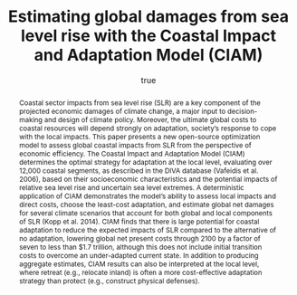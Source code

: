 ---
layout: single-bib-item
hidden: true
dup_sha1: "f2c958b09e4d3d0de04c91577d3ff8b2b3efa225"
attachments:
  -
    mimeType: "application/pdf"
    pub_id: "67d01841-1ab2-0992-bd5f-5d5715c7a657"
    updated: "1488226170.73"
    source_filename: "[article_pdf].pdf"
    article_pdf: "1"
    created: "1488226170.73"
    filename: "Diaz 2016 - Estimating global damages from sea level rise with the Coastal Impact and Adaptation Model (CIAM).pdf"
    hasUpdates: "1"
    subfolders:
      - "All Papers/D"
    filesize: "919428"
    gdrive_needs_sync: "0"
    owner: "42827BEAD59011E587B2D52D02D06A8F"
    pub_trashed: "0"
    _id: "6aecfd25-c546-068b-b3b1-b618bce3879b"
    gdrive_id: "0BzNObtVOlCh_S1VsY0NHSDY0SEk"
    md5: "d98c6268a720e1d9e47ee9ad22b456e1"
issn_alt: "1573-1480"
duplicates:
abstract: "Coastal sector impacts from sea level rise (SLR) are a key component of the projected economic damages of climate change, a major input to decision-making and design of climate policy. Moreover, the ultimate global costs to coastal resources will depend strongly on adaptation, society’s response to cope with the local impacts. This paper presents a new open-source optimization model to assess global coastal impacts from SLR from the perspective of economic efficiency. The Coastal Impact and Adaptation Model (CIAM) determines the optimal strategy for adaptation at the local level, evaluating over 12,000 coastal segments, as described in the DIVA database (Vafeidis et al. 2006), based on their socioeconomic characteristics and the potential impacts of relative sea level rise and uncertain sea level extremes. A deterministic application of CIAM demonstrates the model’s ability to assess local impacts and direct costs, choose the least-cost adaptation, and estimate global net damages for several climate scenarios that account for both global and local components of SLR (Kopp et al. 2014). CIAM finds that there is large potential for coastal adaptation to reduce the expected impacts of SLR compared to the alternative of no adaptation, lowering global net present costs through 2100 by a factor of seven to less than $1.7 trillion, although this does not include initial transition costs to overcome an under-adapted current state. In addition to producing aggregate estimates, CIAM results can also be interpreted at the local level, where retreat (e.g., relocate inland) is often a more cost-effective adaptation strategy than protect (e.g., construct physical defenses)."
labels:
  - "e589e1f3-3708-005f-b5a2-1b034dc7ddc2"
citedByLink: "http://scholar.google.com/scholar?hl=en&lr=&num=30&cites=http://dx.doi.org/10.1007/s10584-016-1675-4"
citekey: "Diaz2016-wk"
id_list:
  - "sha1:c1650d847a1a2ce1bd37bedb906328c54ad98e84"
  - "dup_sha1:f2c958b09e4d3d0de04c91577d3ff8b2b3efa225"
  - "doi:10.1007/s10584-016-1675-4"
  - "url:http://dx.doi.org/10.1007/s10584-016-1675-4"
  - "url:https://link.springer.com/article/10.1007/s10584-016-1675-4"
  - "url:http://link.springer.com/article/10.1007/s10584-016-1675-4"
  - "url:https://link.springer.com/content/pdf/10.1007%2Fs10584-016-1675-4.pdf"
  - "url:https://www.econstor.eu/bitstream/10419/113968/1/NDL2015-063.pdf"
  - "url:http://link.springer.com/10.1007/s10584-016-1675-4"
autoCleaned: "1"
owner: "42827BEAD59011E587B2D52D02D06A8F"
autocompleted: "1"
foldersNamed:
imported: "1"
author:
  -
    last: "Diaz"
    level: "2.1"
    formatted: "Diaz DB"
    first: "Delavane B"
    _id: "d2f64a7f-77b8-0419-955f-530bc1eb294f"
    bak: "Delavane B. Diaz"
    initials: "DB"
subfolders:
  - "All Papers/D"
issue: "1-2"
folders:
updated: "1488226224.42"
published_date: "2016"
journal: "Clim. Change"
labelsNamed:
  - "pches_publications"
journalfull: "Climatic change"
volume: "137"
authors: "Diaz, DB"
doi: "10.1007/s10584-016-1675-4"
accessed:
  month: "2"
  day: "27"
  year: "2017"
journal_checked: "1"
pages: "143-156"
publisher: "Springer Netherlands"
sha1: "c1650d847a1a2ce1bd37bedb906328c54ad98e84"
language: "en"
created: "1488226167.64"
url:
  - "https://link.springer.com/article/10.1007/s10584-016-1675-4"
  - "https://link.springer.com/content/pdf/10.1007%2Fs10584-016-1675-4.pdf"
  - "http://dx.doi.org/10.1007/s10584-016-1675-4"
  - "http://link.springer.com/article/10.1007/s10584-016-1675-4"
  - "https://www.econstor.eu/bitstream/10419/113968/1/NDL2015-063.pdf"
gs_cluster_id: "7669658000694332040"
issn: "0165-0009"
pubtype: "PP_ARTICLE"
keywords: " Adaptation; Coastal Zone Damages; Sea Level Rise"
published:
  month: "7"
  day: "1"
  year: "2016"
pdf_restricted: "0"
title: "Estimating global damages from sea level rise with the Coastal Impact and Adaptation Model (CIAM)"
crawl_urls:
  - "http://dx.doi.org/10.1007/s10584-016-1675-4"
  - "http://link.springer.com/10.1007/s10584-016-1675-4"
incomplete: "0"
---